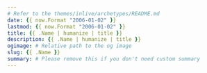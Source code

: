 ```yaml
---
# Refer to the themes/inlive/archetypes/README.md
date: {{ now.Format "2006-01-02" }}
lastmod: {{ now.Format "2006-01-02" }}
title: {{ .Name | humanize | title }}
description: {{ .Name | humanize | title }}
ogimage: # Relative path to the og image
slug: {{ .Name }}
summary: # Please remove this if you don't need custom summary
---
```

